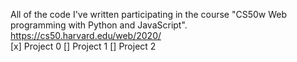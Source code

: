 All of the code I've written participating in the course "CS50w Web programming with Python and JavaScript".
<br>https://cs50.harvard.edu/web/2020/
<br>
[x] Project 0
[] Project 1
[] Project 2
